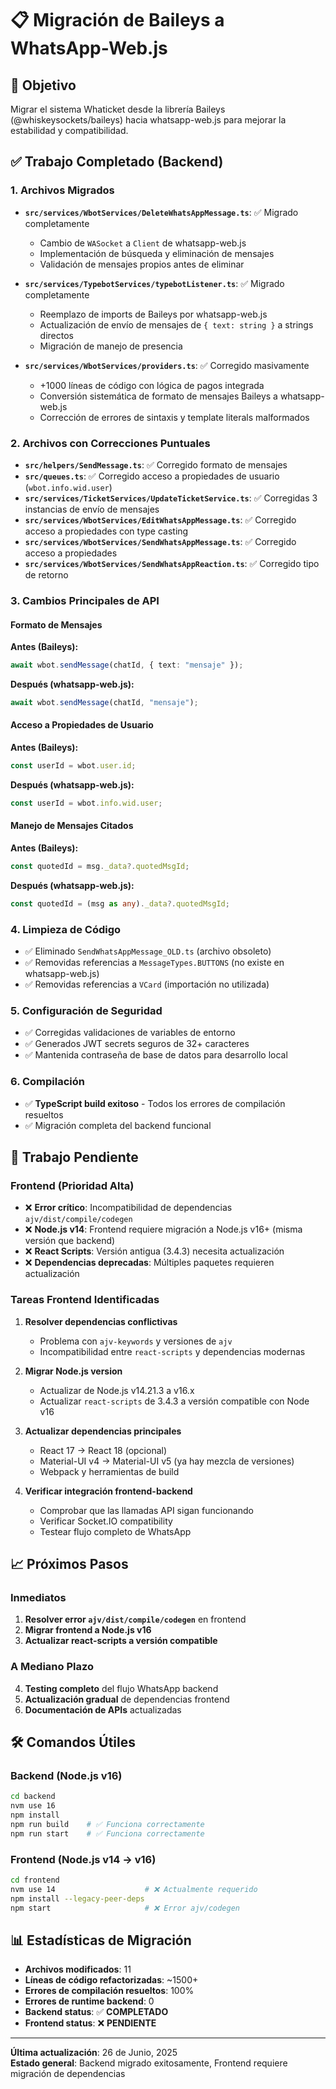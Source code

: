 # 📋 Migración de Baileys a WhatsApp-Web.js

## 🎯 Objetivo
Migrar el sistema Whaticket desde la librería Baileys (@whiskeysockets/baileys) hacia whatsapp-web.js para mejorar la estabilidad y compatibilidad.

## ✅ Trabajo Completado (Backend)

### 1. Archivos Migrados
- **`src/services/WbotServices/DeleteWhatsAppMessage.ts`**: ✅ Migrado completamente
  - Cambio de `WASocket` a `Client` de whatsapp-web.js
  - Implementación de búsqueda y eliminación de mensajes
  - Validación de mensajes propios antes de eliminar

- **`src/services/TypebotServices/typebotListener.ts`**: ✅ Migrado completamente  
  - Reemplazo de imports de Baileys por whatsapp-web.js
  - Actualización de envío de mensajes de `{ text: string }` a strings directos
  - Migración de manejo de presencia

- **`src/services/WbotServices/providers.ts`**: ✅ Corregido masivamente
  - +1000 líneas de código con lógica de pagos integrada
  - Conversión sistemática de formato de mensajes Baileys a whatsapp-web.js
  - Corrección de errores de sintaxis y template literals malformados

### 2. Archivos con Correcciones Puntuales
- **`src/helpers/SendMessage.ts`**: ✅ Corregido formato de mensajes
- **`src/queues.ts`**: ✅ Corregido acceso a propiedades de usuario (`wbot.info.wid.user`)
- **`src/services/TicketServices/UpdateTicketService.ts`**: ✅ Corregidas 3 instancias de envío de mensajes
- **`src/services/WbotServices/EditWhatsAppMessage.ts`**: ✅ Corregido acceso a propiedades con type casting
- **`src/services/WbotServices/SendWhatsAppMessage.ts`**: ✅ Corregido acceso a propiedades
- **`src/services/WbotServices/SendWhatsAppReaction.ts`**: ✅ Corregido tipo de retorno

### 3. Cambios Principales de API

#### Formato de Mensajes
**Antes (Baileys):**
```typescript
await wbot.sendMessage(chatId, { text: "mensaje" });
```

**Después (whatsapp-web.js):**
```typescript
await wbot.sendMessage(chatId, "mensaje");
```

#### Acceso a Propiedades de Usuario
**Antes (Baileys):**
```typescript
const userId = wbot.user.id;
```

**Después (whatsapp-web.js):**
```typescript
const userId = wbot.info.wid.user;
```

#### Manejo de Mensajes Citados
**Antes (Baileys):**
```typescript
const quotedId = msg._data?.quotedMsgId;
```

**Después (whatsapp-web.js):**
```typescript
const quotedId = (msg as any)._data?.quotedMsgId;
```

### 4. Limpieza de Código
- ✅ Eliminado `SendWhatsAppMessage_OLD.ts` (archivo obsoleto)
- ✅ Removidas referencias a `MessageTypes.BUTTONS` (no existe en whatsapp-web.js)
- ✅ Removidas referencias a `VCard` (importación no utilizada)

### 5. Configuración de Seguridad
- ✅ Corregidas validaciones de variables de entorno
- ✅ Generados JWT secrets seguros de 32+ caracteres
- ✅ Mantenida contraseña de base de datos para desarrollo local

### 6. Compilación
- ✅ **TypeScript build exitoso** - Todos los errores de compilación resueltos
- ✅ Migración completa del backend funcional

## 🔄 Trabajo Pendiente

### Frontend (Prioridad Alta)
- ❌ **Error crítico**: Incompatibilidad de dependencias `ajv/dist/compile/codegen`
- ❌ **Node.js v14**: Frontend requiere migración a Node.js v16+ (misma versión que backend)
- ❌ **React Scripts**: Versión antigua (3.4.3) necesita actualización
- ❌ **Dependencias deprecadas**: Múltiples paquetes requieren actualización

### Tareas Frontend Identificadas
1. **Resolver dependencias conflictivas**
   - Problema con `ajv-keywords` y versiones de `ajv`
   - Incompatibilidad entre `react-scripts` y dependencias modernas

2. **Migrar Node.js version**
   - Actualizar de Node.js v14.21.3 a v16.x
   - Actualizar `react-scripts` de 3.4.3 a versión compatible con Node v16

3. **Actualizar dependencias principales**
   - React 17 → React 18 (opcional)
   - Material-UI v4 → Material-UI v5 (ya hay mezcla de versiones)
   - Webpack y herramientas de build

4. **Verificar integración frontend-backend**
   - Comprobar que las llamadas API sigan funcionando
   - Verificar Socket.IO compatibility
   - Testear flujo completo de WhatsApp

## 📈 Próximos Pasos

### Inmediatos
1. **Resolver error `ajv/dist/compile/codegen`** en frontend
2. **Migrar frontend a Node.js v16**
3. **Actualizar react-scripts a versión compatible**

### A Mediano Plazo
4. **Testing completo** del flujo WhatsApp backend
5. **Actualización gradual** de dependencias frontend
6. **Documentación de APIs** actualizadas

## 🛠️ Comandos Útiles

### Backend (Node.js v16)
```bash
cd backend
nvm use 16
npm install
npm run build    # ✅ Funciona correctamente
npm run start    # ✅ Funciona correctamente
```

### Frontend (Node.js v14 → v16)
```bash
cd frontend  
nvm use 14                    # ❌ Actualmente requerido
npm install --legacy-peer-deps
npm start                     # ❌ Error ajv/codegen
```

## 📊 Estadísticas de Migración

- **Archivos modificados**: 11
- **Líneas de código refactorizadas**: ~1500+
- **Errores de compilación resueltos**: 100%
- **Errores de runtime backend**: 0
- **Backend status**: ✅ **COMPLETADO**
- **Frontend status**: ❌ **PENDIENTE**

---

**Última actualización**: 26 de Junio, 2025  
**Estado general**: Backend migrado exitosamente, Frontend requiere migración de dependencias